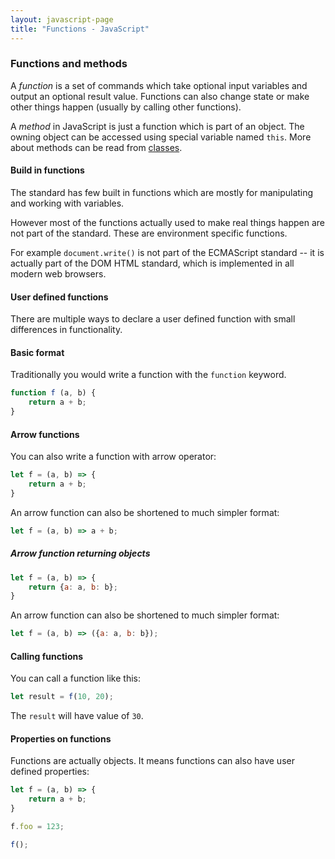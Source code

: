 ```yaml
---
layout: javascript-page
title: "Functions - JavaScript"
---
```


### Functions and methods

A *function* is a set of commands which take optional input variables and output 
an optional result value. Functions can also change state or make other things 
happen (usually by calling other functions).

A *method* in JavaScript is just a function which is part of an object. The 
owning object can be accessed using special variable named `this`. More about
 methods can be read from [classes](classes).

#### Build in functions

The standard has few built in functions which are mostly for 
manipulating and working with variables.

However most of the functions actually used to make real things happen are not 
part of the standard. These are environment specific functions.

For example `document.write()` is not part of the ECMAScript standard -- it is 
actually part of the DOM HTML standard, which is implemented in all modern web 
browsers.

#### User defined functions 

There are multiple ways to declare a user defined function with small 
differences in functionality.

#### Basic format

Traditionally you would write a function with the `function` keyword.

```javascript
function f (a, b) {
    return a + b;
}
```

#### Arrow functions

You can also write a function with arrow operator:

```javascript
let f = (a, b) => {
    return a + b;
}
```

An arrow function can also be shortened to much simpler format:

```javascript
let f = (a, b) => a + b;
```

##### Arrow function returning objects

```javascript
let f = (a, b) => {
    return {a: a, b: b};
}
```

An arrow function can also be shortened to much simpler format:

```javascript
let f = (a, b) => ({a: a, b: b});
```

#### Calling functions

You can call a function like this:

```javascript
let result = f(10, 20);
```

The `result` will have value of `30`.

#### Properties on functions

Functions are actually objects. It means functions can also have user defined 
properties:

```javascript
let f = (a, b) => {
    return a + b;
}

f.foo = 123;

f();
```


[variables]: ./variables.md
[classes]: ./classes.md
[operators]: ./operators.md
[functions]: ./functions.md
[symbols]: ./symbols.md
[comments]: ./comments.md
